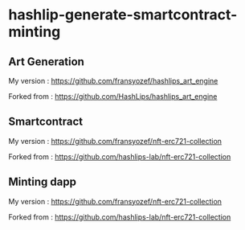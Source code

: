 # hashlip-generate-smartcontract-minting

## Art Generation

My version : https://github.com/fransyozef/hashlips_art_engine

Forked from : https://github.com/HashLips/hashlips_art_engine

## Smartcontract

My version : https://github.com/fransyozef/nft-erc721-collection

Forked from : https://github.com/hashlips-lab/nft-erc721-collection

## Minting dapp
My version : https://github.com/fransyozef/nft-erc721-collection

Forked from :  https://github.com/hashlips-lab/nft-erc721-collection
